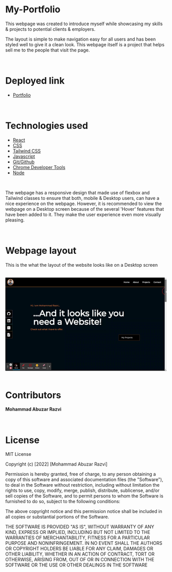 # My-Portfolio

This webpage was created to introduce myself while showcasing my skills & projects to potential clients & employers.

The layout is simple to make navigation easy for all users and has been styled well to give it a clean look. This webpage itself is a project that helps sell me to the people that visit the page.

<br>

# Deployed link

- [Portfolio](https://moecancode.github.io/portfolio/)

<br>

# Technologies used

- [React]()
- [CSS](https://developer.mozilla.org/en-US/docs/Web/CSS)
- [Tailwind CSS]()
- [Javascript](https://developer.mozilla.org/en-US/docs/Web/JavaScript)
- [Git/Github](https://github.com/)
- [Chrome Developer Tools](https://developer.chrome.com/docs/devtools/)
- [Node]("https://nodejs.org/en/")

<br>

 The webpage has a responsive design that made use of flexbox and Tailwind classes to ensure that both, mobile & Desktop users, can have a nice experience on the webpage. However, it is recommended to view the webpage on a Desktop screen because of the several 'Hover' features that have been added to it. They make the user experience even more visually pleasing.

<br>

# Webpage layout

This is the what the layout of the website looks like on a Desktop screen 
<br> 

<br>

<img src="./src/assets/layout.gif">

<br>


<br>

# Contributors

**Mohammad Abuzar Razvi**

<br>

# License

MIT License

Copyright (c) [2022] [Mohammad Abuzar Razvi]

Permission is hereby granted, free of charge, to any person obtaining a copy
of this software and associated documentation files (the "Software"), to deal
in the Software without restriction, including without limitation the rights
to use, copy, modify, merge, publish, distribute, sublicense, and/or sell
copies of the Software, and to permit persons to whom the Software is
furnished to do so, subject to the following conditions:

The above copyright notice and this permission notice shall be included in all
copies or substantial portions of the Software.

THE SOFTWARE IS PROVIDED "AS IS", WITHOUT WARRANTY OF ANY KIND, EXPRESS OR
IMPLIED, INCLUDING BUT NOT LIMITED TO THE WARRANTIES OF MERCHANTABILITY,
FITNESS FOR A PARTICULAR PURPOSE AND NONINFRINGEMENT. IN NO EVENT SHALL THE
AUTHORS OR COPYRIGHT HOLDERS BE LIABLE FOR ANY CLAIM, DAMAGES OR OTHER
LIABILITY, WHETHER IN AN ACTION OF CONTRACT, TORT OR OTHERWISE, ARISING FROM,
OUT OF OR IN CONNECTION WITH THE SOFTWARE OR THE USE OR OTHER DEALINGS IN THE
SOFTWARE